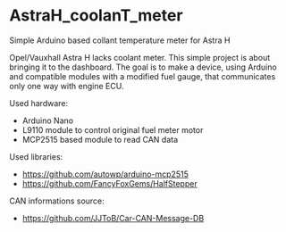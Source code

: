 # AstraH_coolanT_meter
Simple Arduino based collant temperature meter for Astra H

Opel/Vauxhall Astra H lacks coolant meter. This simple project is about bringing it to the dashboard.
The goal is to make a device, using Arduino and compatible modules with a modified fuel gauge, that communicates only one way with engine ECU.

Used hardware:
* Arduino Nano
* L9110 module to control original fuel meter motor
* MCP2515 based module to read CAN data

Used libraries:
* https://github.com/autowp/arduino-mcp2515
* https://github.com/FancyFoxGems/HalfStepper

CAN informations source:
* https://github.com/JJToB/Car-CAN-Message-DB
